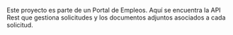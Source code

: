 Este proyecto es parte de un Portal de Empleos. Aquí se encuentra la API Rest que gestiona solicitudes y los documentos adjuntos asociados a cada solicitud.

